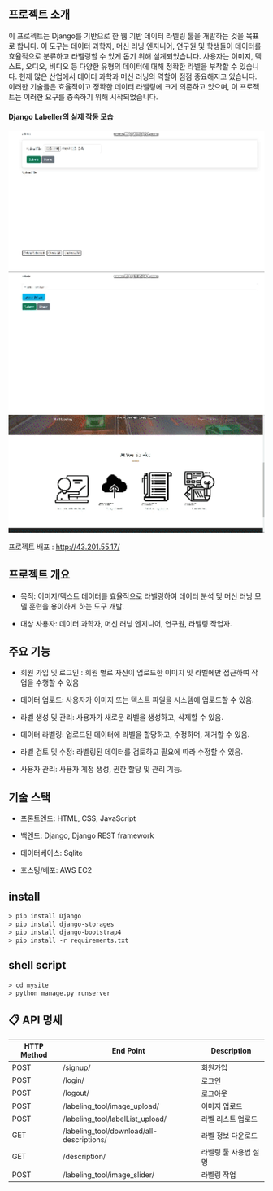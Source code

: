 ## 프로젝트 소개

이 프로젝트는 Django를 기반으로 한 웹 기반 데이터 라벨링 툴을 개발하는 것을 목표로 합니다. 이 도구는 데이터 과학자, 머신 러닝 엔지니어, 연구원 및 학생들이 데이터를 효율적으로 분류하고 라벨링할 수 있게 돕기 위해 설계되었습니다. 사용자는 이미지, 텍스트, 오디오, 비디오 등 다양한 유형의 데이터에 대해 정확한 라벨을 부착할 수 있습니다.
현제 많은 산업에서 데이터 과학과 머신 러닝의 역할이 점점 중요해지고 있습니다. 이러한 기술들은 효율적이고 정확한 데이터 라벨링에 크게 의존하고 있으며, 이 프로젝트는 이러한 요구를 충족하기 위해 시작되었습니다.

#### Django Labeller의 실제 작동 모습

<img src="doc/imageUpload.gif" alt="image upload in action" width="600"/>
<img src="doc/LabelListUpload.gif" alt="labellist upload in action" width="600"/>
<img src="doc/Labeling.gif" alt="Labeling in action" width="600"/>

프로젝트 배포 : http://43.201.55.17/ 

## 프로젝트 개요

- 목적: 이미지/텍스트 데이터를 효율적으로 라벨링하여 데이터 분석 및 머신 러닝 모델 훈련을 용이하게 하는 도구 개발.

- 대상 사용자: 데이터 과학자, 머신 러닝 엔지니어, 연구원, 라벨링 작업자.

## 주요 기능

- 회원 가입 및 로그인 : 회원 별로 자신이 업로드한 이미지 및 라벨에만 접근하여 작업을 수행할 수 있음

- 데이터 업로드: 사용자가 이미지 또는 텍스트 파일을 시스템에 업로드할 수 있음.

- 라벨 생성 및 관리: 사용자가 새로운 라벨을 생성하고, 삭제할 수 있음.

- 데이터 라벨링: 업로드된 데이터에 라벨을 할당하고, 수정하며, 제거할 수 있음.

- 라벨 검토 및 수정: 라벨링된 데이터를 검토하고 필요에 따라 수정할 수 있음.

- 사용자 관리: 사용자 계정 생성, 권한 할당 및 관리 기능.


##  기술 스택
- 프론트엔드: HTML, CSS, JavaScript 

- 백엔드: Django, Django REST framework

- 데이터베이스: Sqlite

- 호스팅/배포: AWS EC2

## install 

``` 
> pip install Django
> pip install django-storages
> pip install django-bootstrap4
> pip install -r requirements.txt
```

## shell script
``` 
> cd mysite
> python manage.py runserver
```


## 📋 API 명세
| HTTP Method | End Point | Description |
| -- | -- | -- |
| POST | /signup/ | 회원가입 |
| POST | /login/ | 로그인 |
| POST | /logout/ | 로그아웃 |
| POST | /labeling_tool/image_upload/ | 이미지 업로드 | 
| POST | /labeling_tool/labelList_upload/ | 라벨 리스트 업로드 | 
| GET | /labeling_tool/download/all-descriptions/ | 라벨 정보 다운로드 | 
| GET | /description/ | 라벨링 툴 사용법 설명 | 
| POST | /labeling_tool/image_slider/ | 라벨링 작업 | 








